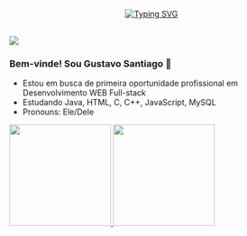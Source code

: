   <p align="center">
<a href="https://github.com/GustavoSantiago81">
    <img src="https://readme-typing-svg.demolab.com?font=Italic&size=18&duration=2000&pause=100&color=8A1900FF&multiline=true&width=500&height=80&lines=Gustavo+Santiago+Pereira;Engenheiro Eletrônico+%7C+Desenvolvedor+WEB+%7C+ Estudante" alt="Typing SVG" />
</a>
  
  </p>
  <br>
  
  <a href="https://www.linkedin.com/in/gustavo-santiago-pereira-2490b0184/">
    <img src="https://img.shields.io/badge/-Linkedin-blue?style=flat-square&logo=linkedin">
</a>

### Bem-vinde! Sou Gustavo Santiago 👋


- Estou em busca de primeira oportunidade profissional em Desenvolvimento WEB Full-stack
- Estudando Java, HTML, C, C++, JavaScript, MySQL
- Pronouns: Ele/Dele

<div>
  <a href="https://github.com/GustavoSantiago81">
  <img height="180em" src="https://github-readme-stats.vercel.app/api?username=GustavoSantiago81&show_icons=true&theme=dark&include_all_commits=true&count_private=true."/>
    
  <img height="180em" src="https://github-readme-stats.vercel.app/api/top-langs/?username=GustavoSantiago81&layout=compact&langs_count=16&theme=dark&include_all_commits=true&count_private=false."/>
</div>


